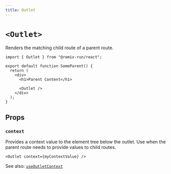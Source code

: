 ```yaml
---
title: Outlet
---
```


# `<Outlet>`

Renders the matching child route of a parent route.

```tsx
import { Outlet } from "@remix-run/react";

export default function SomeParent() {
  return (
    <div>
      <h1>Parent Content</h1>

      <Outlet />
    </div>
  );
}
```

## Props

### `context`

Provides a context value to the element tree below the outlet. Use when the parent route needs to provide values to child routes.

```tsx
<Outlet context={myContextValue} />
```

See also: [`useOutletContext`][use-outlet-context]

[use-outlet-context]: ../hooks/use-outlet-context
